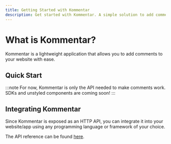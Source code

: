 ```yaml
---
title: Getting Started with Kommentar
description: Get started with Kommentar. A simple solution to add comments to your website.
---
```


# What is Kommentar?

Kommentar is a lightweight application that allows you to add comments to your website with ease.

## Quick Start

:::note
For now, Kommentar is only the API needed to make comments work. SDKs and unstyled components are coming soon!
:::

## Integrating Kommentar

Since Kommentar is exposed as an HTTP API, you can integrate it into your website/app using any programming language or framework of your choice.

The API reference can be found [here](/reference/03-api-reference/).
